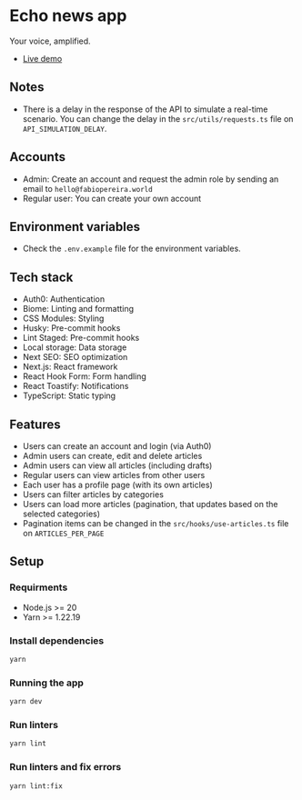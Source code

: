 # Echo news app

Your voice, amplified.

- [Live demo](https://echo-news-app.vercel.app)

## Notes

- There is a delay in the response of the API to simulate a real-time scenario. You can change the delay in the `src/utils/requests.ts` file on `API_SIMULATION_DELAY`.

## Accounts

- Admin: Create an account and request the admin role by sending an email to `hello@fabiopereira.world`
- Regular user: You can create your own account

## Environment variables

- Check the `.env.example` file for the environment variables.

## Tech stack

- Auth0: Authentication
- Biome: Linting and formatting
- CSS Modules: Styling
- Husky: Pre-commit hooks
- Lint Staged: Pre-commit hooks
- Local storage: Data storage
- Next SEO: SEO optimization
- Next.js: React framework
- React Hook Form: Form handling
- React Toastify: Notifications
- TypeScript: Static typing

## Features

- Users can create an account and login (via Auth0)
- Admin users can create, edit and delete articles
- Admin users can view all articles (including drafts)
- Regular users can view articles from other users
- Each user has a profile page (with its own articles)
- Users can filter articles by categories
- Users can load more articles (pagination, that updates based on the selected categories)
- Pagination items can be changed in the `src/hooks/use-articles.ts` file on `ARTICLES_PER_PAGE`

## Setup

### Requirments

- Node.js >= 20
- Yarn >= 1.22.19

### Install dependencies

```bash
yarn
```

### Running the app

```bash
yarn dev
```

### Run linters

```bash
yarn lint
```

### Run linters and fix errors

```bash
yarn lint:fix
```

